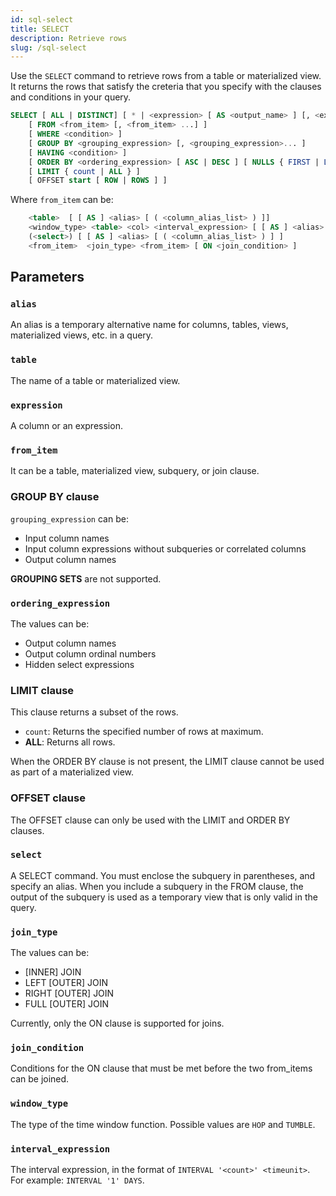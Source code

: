 ```yaml
---
id: sql-select
title: SELECT
description: Retrieve rows
slug: /sql-select
---
```


Use the `SELECT` command to retrieve rows from a table or materialized view. It returns the rows that satisfy the creteria that you specify with the clauses and conditions in your query.


```sql
SELECT [ ALL | DISTINCT] [ * | <expression> [ AS <output_name> ] [, <expression> [ AS <output_name> ]...] ]
    [ FROM <from_item> [, <from_item> ...] ]
    [ WHERE <condition> ]
    [ GROUP BY <grouping_expression> [, <grouping_expression>... ]
    [ HAVING <condition> ]
    [ ORDER BY <ordering_expression> [ ASC | DESC ] [ NULLS { FIRST | LAST } ] [, ...] ]
    [ LIMIT { count | ALL } ]
    [ OFFSET start [ ROW | ROWS ] ]
```
Where `from_item` can be:
```sql
    <table>  [ [ AS ] <alias> [ ( <column_alias_list> ) ]]
    <window_type> <table> <col> <interval_expression> [ [ AS ] <alias> [ ( <column_alias_list> ) ] ] 
    (<select>) [ [ AS ] <alias> [ ( <column_alias_list> ) ] ] 
    <from_item>  <join_type> <from_item> [ ON <join_condition> ]
```

## Parameters

### `alias`

An alias is a temporary alternative name for columns, tables, views, materialized views, etc. in a query.

### `table`

The name of a table or materialized view.

### `expression`

A column or an expression.

### `from_item`

It can be a table, materialized view, subquery, or join clause.

### GROUP BY clause

`grouping_expression` can be:
- Input column names
- Input column expressions without subqueries or correlated columns
- Output column names

**GROUPING SETS** are not supported.


### `ordering_expression`

The values can be:
- Output column names
- Output column ordinal numbers
- Hidden select expressions

### LIMIT clause

This clause returns a subset of the rows.

- `count`: Returns the specified number of rows at maximum.
- **ALL**: Returns all rows.

When the ORDER BY clause is not present, the LIMIT clause cannot be used as part of a materialized view.

### OFFSET clause

The OFFSET clause can only be used with the LIMIT and ORDER BY clauses.

### `select`

A SELECT command. You must enclose the subquery in parentheses, and specify an alias.
When you include a subquery in the FROM clause, the output of the subquery is used as a temporary view that is only valid in the query.

### `join_type`

The values can be: 
- [INNER] JOIN
- LEFT [OUTER] JOIN
- RIGHT [OUTER] JOIN
- FULL [OUTER] JOIN

Currently, only the ON clause is supported for joins.

### `join_condition`

Conditions for the ON clause that must be met before the two from_items can be joined.

### `window_type`

The type of the time window function. Possible values are `HOP` and `TUMBLE`.

### `interval_expression`

The interval expression, in the format of `INTERVAL '<count>' <timeunit>`. For example: `INTERVAL '1' DAYS`.

